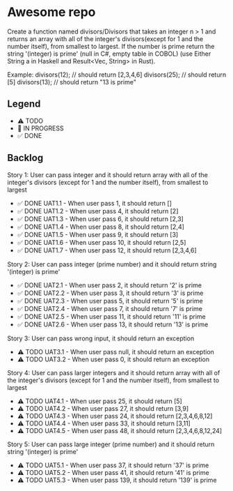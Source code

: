 # Awesome repo

Create a function named divisors/Divisors that takes an integer n > 1 and returns an array with all of the integer's divisors(except for 1 and the number itself), from smallest to largest. If the number is prime return the string '(integer) is prime' (null in C#, empty table in COBOL) (use Either String a in Haskell and Result<Vec<u32>, String> in Rust).

Example:
divisors(12); // should return [2,3,4,6]
divisors(25); // should return [5]
divisors(13); // should return "13 is prime"


## Legend
- ⚠ TODO
- 🚧 IN PROGRESS
- ✅ DONE

## Backlog

Story 1: User can pass integer and it should return array with all of the integer's divisors (except for 1 and the number itself), from smallest to largest
- ✅ DONE UAT1.1 - When user pass 1, it should return []
- ✅ DONE UAT1.2 - When user pass 4, it should return [2]
- ✅ DONE UAT1.3 - When user pass 6, it should return [2,3]
- ✅ DONE UAT1.4 - When user pass 8, it should return [2,4]
- ✅ DONE UAT1.5 - When user pass 9, it should return [3]
- ✅ DONE UAT1.6 - When user pass 10, it should return [2,5]
- ✅ DONE UAT1.7 - When user pass 12, it should return [2,3,4,6]

Story 2: User can pass integer (prime number) and it should return string '(integer) is prime' 
- ✅ DONE UAT2.1 - When user pass 2, it should return '2' is prime
- ✅ DONE UAT2.2 - When user pass 3, it should return '3' is prime
- ✅ DONE UAT2.3 - When user pass 5, it should return '5' is prime
- ✅ DONE UAT2.4 - When user pass 7, it should return '7' is prime
- ✅ DONE UAT2.5 - When user pass 11, it should return '11' is prime
- ✅ DONE UAT2.6 - When user pass 13, it should return '13' is prime

Story 3: User can pass wrong input, it should return an exception
- ⚠ TODO UAT3.1 - When user pass null, it should return an exception
- ⚠ TODO UAT3.2 - When user pass 0, it should return an exception

Story 4:  User can pass larger integers and it should return array with all of the integer's divisors (except for 1 and the number itself), from smallest to largest
- ⚠ TODO UAT4.1 - When user pass 25, it should return [5]
- ⚠ TODO UAT4.2 - When user pass 27, it should return [3,9]
- ⚠ TODO UAT4.3 - When user pass 24, it should return [2,3,4,6,8,12]
- ⚠ TODO UAT4.4 - When user pass 33, it should return [3,11]
- ⚠ TODO UAT4.5 - When user pass 48, it should return [2,3,4,6,8,12,24]

Story 5: User can pass large integer (prime number) and it should return string '(integer) is prime'
- ⚠ TODO UAT5.1 - When user pass 37, it should return '37' is prime
- ⚠ TODO UAT5.2 - When user pass 41, it should return '41' is prime
- ⚠ TODO UAT5.3 - When user pass 139, it should return '139' is prime
